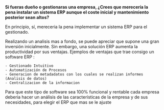 **Si fueras dueño o gestionaras una empresa, ¿Crees que merecería la pena instalar un
sistema ERP aunque el coste inicial y mantenimiento posterior sean altos?**
 
En principio, sí, mereceria la pena implementar un sistema ERP para el gestionado.
 
Realizando un analisis mas a fondo, se puede apreciar que supone una gran inversión inicialmente. Sin embargo, una solución ERP aumenta la productividad por sus ventajas. Ejemplos de ventajas que trae consigo un software ERP :
    
    - Gestionado Intuitivo 
	- Automatización de Procesos
	- Generacion de metadadatos con los cuales se realizan informes (Analisis de datos)
	- Centralizacion de la informacion 
 
Para que este tipo de software sea 100% funcional y rentable cada empresa deberia hacer un análisis de las características de la empresa y de sus necesidades, para elegir el ERP que mas se le ajuste
